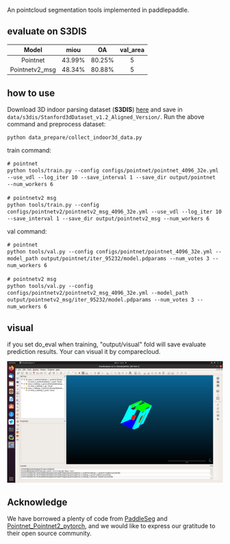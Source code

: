 An pointcloud segmentation tools implemented in paddlepaddle.


## evaluate on S3DIS
|     Model      |  miou  |   OA   | val_area |
|:--------------:|:------:|:------:|:--------:|
|    Pointnet    | 43.99% | 80.25% |    5     |
| Pointnetv2_msg | 48.34% | 80.88% |    5     |

## how to use
Download 3D indoor parsing dataset (**S3DIS**) [here](http://buildingparser.stanford.edu/dataset.html)  and save in `data/s3dis/Stanford3dDataset_v1.2_Aligned_Version/`.
Run the above command and preprocess dataset:
```
python data_prepare/collect_indoor3d_data.py
```

train command:
```commandline
# pointnet
python tools/train.py --config configs/pointnet/pointnet_4096_32e.yml --use_vdl --log_iter 10 --save_interval 1 --save_dir output/pointnet  --num_workers 6

# pointnetv2 msg
python tools/train.py --config configs/pointnetv2/pointnetv2_msg_4096_32e.yml --use_vdl --log_iter 10 --save_interval 1 --save_dir output/pointnetv2_msg --num_workers 6
```

val command:
```commandline
# pointnet
python tools/val.py --config configs/pointnet/pointnet_4096_32e.yml --model_path output/pointnet/iter_95232/model.pdparams --num_votes 3 --num_workers 6

# pointnetv2 msg
python tools/val.py --config configs/pointnetv2/pointnetv2_msg_4096_32e.yml --model_path output/pointnetv2_msg/iter_95232/model.pdparams --num_votes 3 --num_workers 6
```

## visual
if you set do_eval when training, "output/visual" fold will save evaluate prediction results. Your can visual it by comparecloud.

![example](docs/imgs/example1.png)

## Acknowledge
We have borrowed a plenty of code from [PaddleSeg](https://github.com/PaddlePaddle/PaddleSeg) and [Pointnet_Pointnet2_pytorch](https://github.com/yanx27/Pointnet_Pointnet2_pytorch), and we would like to express our gratitude to their open source community.
